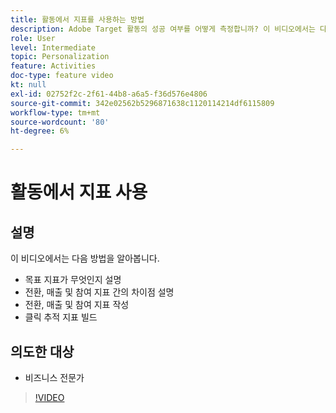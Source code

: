 ```yaml
---
title: 활동에서 지표를 사용하는 방법
description: Adobe Target 활동의 성공 여부를 어떻게 측정합니까? 이 비디오에서는 다양한 유형의 목표 지표와 이를 사용하여 활동의 성과를 측정하는 방법에 대해 알아봅니다.
role: User
level: Intermediate
topic: Personalization
feature: Activities
doc-type: feature video
kt: null
exl-id: 02752f2c-2f61-44b8-a6a5-f36d576e4806
source-git-commit: 342e02562b5296871638c1120114214df6115809
workflow-type: tm+mt
source-wordcount: '80'
ht-degree: 6%

---
```


# 활동에서 지표 사용

## 설명

이 비디오에서는 다음 방법을 알아봅니다.

* 목표 지표가 무엇인지 설명
* 전환, 매출 및 참여 지표 간의 차이점 설명
* 전환, 매출 및 참여 지표 작성
* 클릭 추적 지표 빌드

## 의도한 대상

* 비즈니스 전문가

>[!VIDEO](https://video.tv.adobe.com/v/17380/?quality=12)
